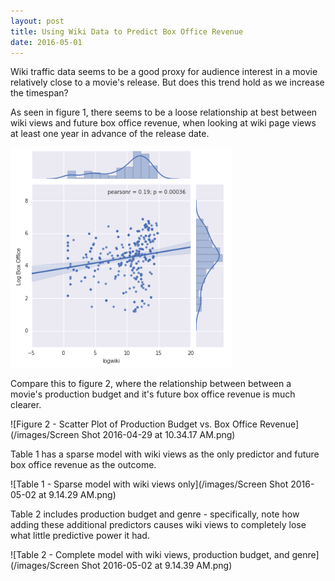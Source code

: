 ```yaml
---
layout: post
title: Using Wiki Data to Predict Box Office Revenue
date: 2016-05-01
---
```


Wiki traffic data seems to be a good proxy for audience interest in a movie relatively close to a movie's release.  But does this trend hold as we increase the timespan?

As seen in figure 1, there seems to be a loose relationship at best between wiki views and future box office revenue, when looking at wiki page views at least one year in advance of the release date.

![Figure 1 - Scatter Plot of Wiki Views vs. Box Office Revenue](/images/Image1.png)

Compare this to figure 2, where the relationship between between a movie's production budget and it's future box office revenue is much clearer.

![Figure 2 - Scatter Plot of Production Budget vs. Box Office Revenue](/images/Screen Shot 2016-04-29 at 10.34.17 AM.png)

Table 1 has a sparse model with wiki views as the only predictor and future box office revenue as the outcome.  

![Table 1 - Sparse model with wiki views only](/images/Screen Shot 2016-05-02 at 9.14.29 AM.png)


Table 2 includes production budget and genre - specifically, note how adding these additional predictors causes wiki views to completely lose what little predictive power it had.

![Table 2 - Complete model with wiki views, production budget, and genre](/images/Screen Shot 2016-05-02 at 9.14.39 AM.png)


